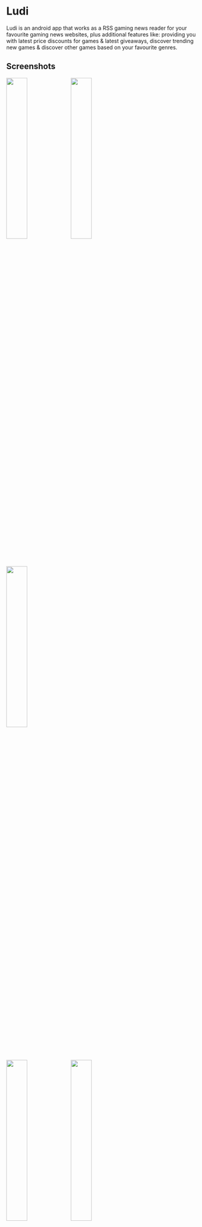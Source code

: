 # Ludi
Ludi is an android app that works as a RSS gaming news reader for your favourite gaming news websites, plus
additional features like: providing you with latest price discounts for games & latest giveaways, discover
trending new games & discover other games based on your favourite genres.

## Screenshots
<p float="left">
  <img src="https://github.com/mr3y-the-programmer/Ludi/assets/26522145/848c8963-d38b-4da3-af29-ca8d0295177f" width="33%" />
  <img src="https://github.com/mr3y-the-programmer/Ludi/assets/26522145/45a6f701-d62e-4c9e-8b02-b516cd297820" width="33%" />
  <img src="https://github.com/mr3y-the-programmer/Ludi/assets/26522145/9ca62359-3783-40f9-b12c-99f34e0488a7" width="33%" />
</p>
<p float="left">
  <img src="https://github.com/mr3y-the-programmer/Ludi/assets/26522145/d1172b1a-b2e8-4b0d-9c26-9dd45d481107" width="33%" />
  <img src="https://github.com/mr3y-the-programmer/Ludi/assets/26522145/0298e4c2-26b3-4250-9c7f-562f23ca97c2" width="33%" />
</p>

## Features
- RSS news reader for your favourite gaming websites.
- Discover trending games.
- Search for a specific game & filter based on platform, store, and genre.
- Get Updated with the latest deals on games prices & giveaways.
- Filter deals & giveaways based on platform(pc, playstation, xbox...etc) & store(steam, epic games, origin...etc).
- Dark Theme.
- Material 3 design language.

## Download
<a href="https://play.google.com/store/apps/details?id=com.mr3y.ludi" target="_blank">
<img src="https://play.google.com/intl/en_gb/badges/static/images/badges/en_badge_web_generic.png" width=240 />
</a>

## Contributing
See [CONTRIBUTING.md](https://github.com/mr3y-the-programmer/Ludi/blob/main/CONTRIBUTING.md).

## Credits
- Thanks to [RAWG API](https://rawg.io/apidocs) for providing games data.
- Thanks to [Cheapshark API](https://apidocs.cheapshark.com/) for providing price offers.
- Thanks to [GamerPower API](https://www.gamerpower.com/api-read) for providing giveaways on games.
- Thanks to [AppLaunchPad](https://theapplaunchpad.com/) for making app's Store listing Screenshots.
- Thanks to [Hotpot.ai](https://hotpot.ai/) for making app's play store feature graphic.

## License
```
Copyright [2023] [MR3Y]

Licensed under the Apache License, Version 2.0 (the "License");
you may not use this file except in compliance with the License.
You may obtain a copy of the License at

       http://www.apache.org/licenses/LICENSE-2.0

Unless required by applicable law or agreed to in writing, software
distributed under the License is distributed on an "AS IS" BASIS,
WITHOUT WARRANTIES OR CONDITIONS OF ANY KIND, either express or implied.
See the License for the specific language governing permissions and
limitations under the License.
```
